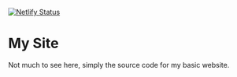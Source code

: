 [![Netlify Status](https://api.netlify.com/api/v1/badges/7d57b38a-0929-4c91-8be1-795047dea8ee/deploy-status)](https://app.netlify.com/sites/zealous-brahmagupta-f905fc/deploys)

# My Site
Not much to see here, simply the source code for my basic website. 
